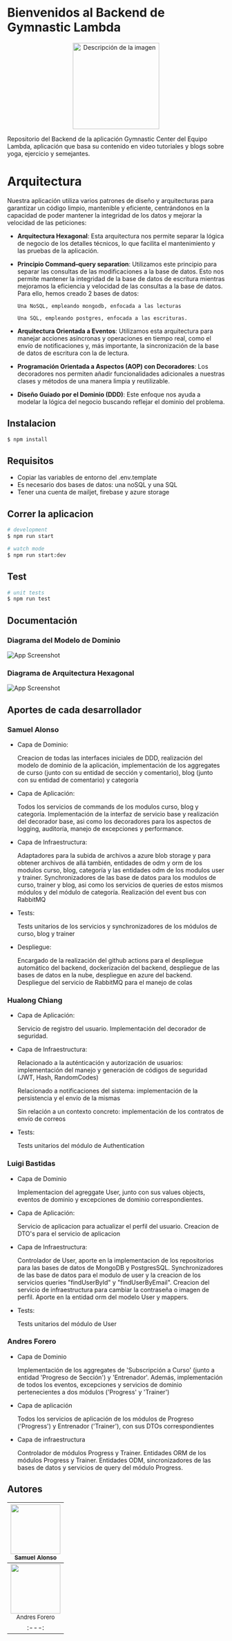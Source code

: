 # Bienvenidos al Backend de Gymnastic Lambda


<p align="center">
  <img src="./imgs/logo.svg" width="200" alt="Descripción de la imagen" />
</p>


Repositorio del Backend de la aplicación Gymnastic Center del Equipo Lambda, aplicación que basa su contenido en video tutoriales y blogs sobre yoga, ejercicio y semejantes.

# Arquitectura

Nuestra aplicación utiliza varios patrones de diseño y arquitecturas para garantizar un código limpio, mantenible y eficiente, centrándonos en la capacidad de poder mantener la integridad de los datos y mejorar la velocidad de las peticiones:

- **Arquitectura Hexagonal**: Esta arquitectura nos permite separar la lógica de negocio de los detalles técnicos, lo que facilita el mantenimiento y las pruebas de la aplicación.

- **Principio Command–query separation**: Utilizamos este principio para separar las consultas de las modificaciones a la base de datos. Esto nos permite mantener la integridad de la base de datos de escritura mientras mejoramos la eficiencia y velocidad de las consultas a la base de datos. Para ello, hemos creado 2 bases de datos:

      Una NoSQL, empleando mongodb, enfocada a las lecturas

      Una SQL, empleando postgres, enfocada a las escrituras.
  
- **Arquitectura Orientada a Eventos**: Utilizamos esta arquitectura para manejar acciones asíncronas y operaciones en tiempo real, como el envío de notificaciones y, más importante, la sincronización de la base de datos de escritura con la de lectura.

- **Programación Orientada a Aspectos (AOP) con Decoradores**: Los decoradores nos permiten añadir funcionalidades adicionales a nuestras clases y métodos de una manera limpia y reutilizable.

- **Diseño Guiado por el Dominio (DDD)**: Este enfoque nos ayuda a modelar la lógica del negocio buscando reflejar el dominio del problema.

## Instalacion

```bash
$ npm install
```

## Requisitos
- Copiar las variables de entorno del .env.template
- Es necesario dos bases de datos: una noSQL y una SQL
- Tener una cuenta de mailjet, firebase y azure storage

## Correr la aplicacion

```bash
# development
$ npm run start

# watch mode
$ npm run start:dev

```

## Test

```bash
# unit tests
$ npm run test
```

## Documentación

### Diagrama del Modelo de Dominio
![App Screenshot](./imgs/Lambda_back_Diagrams%20-%20Domain.svg)


### Diagrama de Arquitectura Hexagonal
![App Screenshot](./imgs/Lambda_back_Diagrams%20-%20Hexagonal.svg)

## Aportes de cada desarrollador

### Samuel Alonso

- Capa de Dominio:
  
    Creacion de todas las interfaces iniciales de DDD, realización del modelo de dominio de la aplicación, implementación de los aggregates de curso (junto con su entidad de sección y comentario), blog (junto con su entidad de comentario) y categoría

- Capa de Aplicación: 

    Todos los servicios de commands de los modulos curso, blog y categoría. Implementación de la interfaz de servicio base y realización del decorador base, asi como los decoradores para los aspectos de logging, auditoría, manejo de excepciones y performance.

- Capa de Infraestructura:

    Adaptadores para la subida de archivos a azure blob storage y para obtener archivos de allá también, entidades de odm y orm de los modulos curso, blog, categoría y las entidades odm de los modulos user y trainer. Synchronizadores de las base de datos para los modulos de curso, trainer y blog, asi como los servicios de queries de estos mismos módulos y del módulo de categoría. Realización del event bus con RabbitMQ

- Tests:

    Tests unitarios de los servicios y synchronizadores de los módulos de curso, blog y trainer

- Despliegue:
    
    Encargado de la realización del github actions para el despliegue automático del backend, dockerización del backend, despliegue de las bases de datos en la nube, despliegue en azure del backend. Despliegue del servicio de RabbitMQ para el manejo de colas

### Hualong Chiang

- Capa de Aplicación: 

    Servicio de registro del usuario. Implementación del decorador de seguridad.

- Capa de Infraestructura:

    Relacionado a la auténticación y autorización de usuarios: implementación del manejo y generación de códigos de seguridad (JWT, Hash, RandomCodes)

    Relacionado a notificaciones del sistema: implementación de la persistencia y el envío de la mismas

    Sin relación a un contexto concreto: implementación de los contratos de envío de correos

- Tests:

    Tests unitarios del módulo de Authentication

### Luigi Bastidas

- Capa de Dominio

    Implementacion del agreggate User, junto con sus values objects, eventos de dominio y excepciones de dominio correspondientes.

- Capa de Aplicación: 

    Servicio de aplicacion para actualizar el perfil del usuario. Creacion de DTO's para el servicio de aplicacion

- Capa de Infraestructura:

    Controlador de User, aporte en la implementacion de los repositorios para las bases de datos de MongoDB y PostgresSQL. Synchronizadores de las base de datos para el modulo de user y la creacion de los servicios queries "findUserById" y "findUserByEmail". Creacion del servicio de infraestructura para cambiar la contraseña o imagen de perfil. Aporte en la entidad orm del modelo User y mappers. 

- Tests:

    Tests unitarios del módulo de User

### Andres Forero

- Capa de Dominio
  
  Implementación de los aggregates de 'Subscripción a Curso' (junto a entidad 'Progreso de Sección') y 'Entrenador'. Además, implementación de todos los eventos, excepciones y servicios de dominio pertenecientes a dos módulos ('Progress' y 'Trainer')
  
- Capa de aplicación

  Todos los servicios de aplicación de los módulos de Progreso ('Progress') y Entrenador ('Trainer'), con sus DTOs correspondientes

- Capa de infraestructura

  Controlador de módulos Progress y Trainer. Entidades ORM de los módulos Progress y Trainer. Entidades ODM, sincronizadores de las bases de datos y servicios de query del módulo Progress.

## Autores
| <img src="https://avatars.githubusercontent.com/u/114821565?s=400&u=ff1e744b3abd5e4315b008d3ad96168b508319ab&v=4" width=115><br><sub>Samuel Alonso</sub> |  
| :---: | 
| <img src="https://lh3.googleusercontent.com/pw/AP1GczPamRvw2yI6KQwiUu7H4FIw9GdPDo8ZY1b4ElwGL8hh1TqT4RddKGwdnDOaJktXejqgHJvYEiTCgUo8dykZ4a9LUXb55Cxkot9ZywUXkSzrwzF3Uhp3=w2400" width=115><br><sub>Andres Forero</sub> | 
| :---: | 
